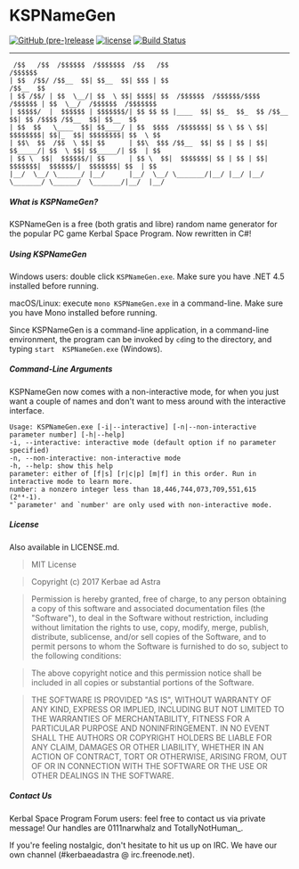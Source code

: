 # KSPNameGen

[![GitHub (pre-)release](https://img.shields.io/github/release/KerbaeAdAstra/KSPNameGen/all.svg)]()
[![license](https://img.shields.io/github/license/KerbaeAdAstra/KSPNameGen.svg)]()
[![Build Status](https://travis-ci.org/KerbaeAdAstra/KSPNameGen.svg?branch=develop)](https://travis-ci.org/KerbaeAdAstra/KSPNameGen)

---

```
 /$$   /$$  /$$$$$$  /$$$$$$$  /$$   /$$                                    /$$$$$$                     
| $$  /$$/ /$$__  $$| $$__  $$| $$$ | $$                                   /$$__  $$                    
| $$ /$$/ | $$  \__/| $$  \ $$| $$$$| $$  /$$$$$$  /$$$$$$/$$$$   /$$$$$$ | $$  \__/  /$$$$$$  /$$$$$$$
| $$$$$/  |  $$$$$$ | $$$$$$$/| $$ $$ $$ |____  $$| $$_  $$_  $$ /$$__  $$| $$ /$$$$ /$$__  $$| $$__  $$
| $$  $$   \____  $$| $$____/ | $$  $$$$  /$$$$$$$| $$ \ $$ \ $$| $$$$$$$$| $$|_  $$| $$$$$$$$| $$  \ $$
| $$\  $$  /$$  \ $$| $$      | $$\  $$$ /$$__  $$| $$ | $$ | $$| $$_____/| $$  \ $$| $$_____/| $$  | $$
| $$ \  $$|  $$$$$$/| $$      | $$ \  $$|  $$$$$$$| $$ | $$ | $$|  $$$$$$$|  $$$$$$/|  $$$$$$$| $$  | $$
|__/  \__/ \______/ |__/      |__/  \__/ \_______/|__/ |__/ |__/ \_______/ \______/  \_______/|__/  |__/
```

##### What is KSPNameGen?
KSPNameGen is a free (both gratis and libre) random name generator for the
popular PC game Kerbal Space Program. Now rewritten in C#!

##### Using KSPNameGen
Windows users: double click `KSPNameGen.exe`. Make sure you have .NET 4.5
installed before running.

macOS/Linux: execute `mono KSPNameGen.exe` in a command-line. Make sure you
have Mono installed before running.

Since KSPNameGen is a command-line application, in a command-line environment,
the program can be invoked by `cd`ing to the directory, and typing `start 
KSPNameGen.exe` (Windows).

##### Command-Line Arguments
KSPNameGen now comes with a non-interactive mode, for when you just want a
couple of names and don't want to mess around with the interactive interface.

```
Usage: KSPNameGen.exe [-i|--interactive] [-n|--non-interactive parameter number] [-h|--help]
-i, --interactive: interactive mode (default option if no parameter specified)
-n, --non-interactive: non-interactive mode
-h, --help: show this help
parameter: either of [f|s] [r|c|p] [m|f] in this order. Run in interactive mode to learn more.
number: a nonzero integer less than 18,446,744,073,709,551,615 (2⁶⁴-1).
"`parameter' and `number' are only used with non-interactive mode.
```

##### License
Also available in LICENSE.md.

> MIT License

> Copyright (c) 2017 Kerbae ad Astra

> Permission is hereby granted, free of charge, to any person obtaining a copy
> of this software and associated documentation files (the "Software"), to deal
> in the Software without restriction, including without limitation the rights
> to use, copy, modify, merge, publish, distribute, sublicense, and/or sell
> copies of the Software, and to permit persons to whom the Software is
> furnished to do so, subject to the following conditions:

> The above copyright notice and this permission notice shall be included in all
> copies or substantial portions of the Software.

> THE SOFTWARE IS PROVIDED "AS IS", WITHOUT WARRANTY OF ANY KIND, EXPRESS OR
> IMPLIED, INCLUDING BUT NOT LIMITED TO THE WARRANTIES OF MERCHANTABILITY,
> FITNESS FOR A PARTICULAR PURPOSE AND NONINFRINGEMENT. IN NO EVENT SHALL THE
> AUTHORS OR COPYRIGHT HOLDERS BE LIABLE FOR ANY CLAIM, DAMAGES OR OTHER
> LIABILITY, WHETHER IN AN ACTION OF CONTRACT, TORT OR OTHERWISE, ARISING FROM,
> OUT OF OR IN CONNECTION WITH THE SOFTWARE OR THE USE OR OTHER DEALINGS IN THE
> SOFTWARE.

##### Contact Us
Kerbal Space Program Forum users: feel free to contact us via private message!
Our handles are 0111narwhalz and TotallyNotHuman\_.

If you're feeling nostalgic, don't hesitate to hit us up on IRC. We have our
own channel (#kerbaeadastra @ irc.freenode.net).
